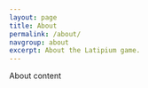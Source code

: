```yaml
---
layout: page
title: About
permalink: /about/
navgroup: about
excerpt: About the Latipium game.
---
```


About content
